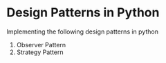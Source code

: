 # Design Patterns in Python

Implementing the following design patterns in python
1. Observer Pattern
2. Strategy Pattern
